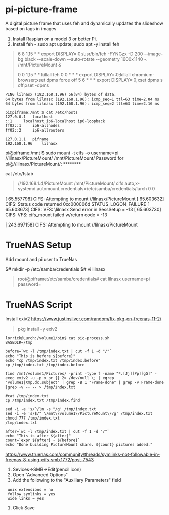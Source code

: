 # pi-picture-frame
A digital picture frame that uses feh and dynamically updates the slideshow based on tags in images


1) Install Raspian on a model 3 or better Pi.
1) Install feh - sudo apt update; sudo apt -y install feh




> 6 8 1,15 * * export DISPLAY=:0;/usr/bin/feh -FYNGzx -D 200 --image-bg black --scale-down --auto-rotate --geometry 1600x1140 -. /mnt/PictureMount &
> 
> 0 0 1,15 * * killall feh
> 0 0 * * * export DISPLAY=:0;killall chromium-browser;xset dpms force off
> 5 6 * * * export DISPLAY=:0;xset dpms s off;xset -dpms
> 




```pi@piframe:/mnt $ ping lilnasx
PING lilnasx (192.168.1.96) 56(84) bytes of data.
64 bytes from lilnasx (192.168.1.96): icmp_seq=1 ttl=63 time=2.04 ms
64 bytes from lilnasx (192.168.1.96): icmp_seq=2 ttl=63 time=2.16 ms
```


```
pi@piframe:/mnt $ cat /etc/hosts
127.0.0.1	localhost
::1		localhost ip6-localhost ip6-loopback
ff02::1		ip6-allnodes
ff02::2		ip6-allrouters

127.0.1.1	piframe
192.168.1.96	lilnasx

```


pi@piframe:/mnt $ sudo mount -t cifs -o username=pi //lilnasx/PictureMount/ /mnt/PictureMount/
Password for pi@//lilnasx/PictureMount/:  ********


cat /etc/fstab
> //192.168.1.4/PictureMount	/mnt/PictureMount/	cifs	auto,x-systemd.automount,credentials=/etc/samba/credentials/lurch	0	 0
> 

[   65.557798] CIFS: Attempting to mount //lilnasx/PictureMount
[   65.603632] CIFS: Status code returned 0xc000006d STATUS_LOGON_FAILURE
[   65.603673] CIFS: VFS: \\lilnasx Send error in SessSetup = -13
[   65.603730] CIFS: VFS: cifs_mount failed w/return code = -13


[  243.697158] CIFS: Attempting to mount //lilnasx/PictureMount

# TrueNAS Setup
Add mount and pi user to TrueNas

$# mkdir -p /etc/samba/credentials
$# vi lilnasx
>
> root@piframe:/etc/samba/credentials# cat lilnasx
> username=pi
> password=<password here>
> 



# TrueNAS Script

Install exiv2
https://www.justinsilver.com/random/fix-pkg-on-freenas-11-2/

> pkg install -y exiv2

```
lorrick@Lurch:/volume1/bin$ cat pic-process.sh
BASEDIR=/tmp

before=`wc -l /tmp/index.txt | cut -f 1 -d "/"`
echo "This is before ${before}"
echo "cp /tmp/index.txt /tmp/index.before"
cp /tmp/index.txt /tmp/index.before

find /mnt/volume1/Pictures/ -print -type f -name "*.[Jj][Pp][gG]" -exec exiv2 -u -p x pr {} 2> /dev/null \; | egrep "volume1|Xmp.dc.subject" | grep -B 1 "Frame-done" | grep -v Frame-done |grep -v -- -- > /tmp/index.txt

#cat /tmp/index.txt
cp /tmp/index.txt /tmp/index.find

sed -i -e 's/^/ln -s "/g' /tmp/index.txt
sed -i -e 's/$/" \/mnt\/volume1\/PictureMount\//g' /tmp/index.txt
chmod 777 /tmp/index.txt
/tmp/index.txt

after=`wc -l /tmp/index.txt | cut -f 1 -d "/"`
echo "This is after ${after}"
count=`expr ${after} - ${before}`
echo "Done building PictureMount share. ${count} pictures added."
```


https://www.truenas.com/community/threads/symlinks-not-followable-in-freenas-8-using-cifs-smb.1772/post-7543

1) Sevices->SMB->Edit(pencil icon)
1) Open "Advanced Options"
1) Add the following to the "Auxiliary Parameters" field

``` 
 unix extensions = no
 follow symlinks = yes
 wide links = yes
```

1) Click Save





